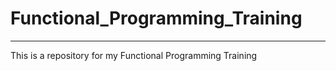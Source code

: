 # Functional_Programming_Training
---
This is a repository for my Functional Programming Training

<p align="center> WELCOME </p>
